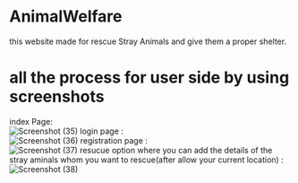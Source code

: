 # AnimalWelfare
this website made for rescue Stray Animals and give them a proper shelter.
# all the process for user side by using screenshots
index Page:<br>
![Screenshot (35)](https://github.com/sayan39/AnimalWelfare/assets/118959230/9cf9ee05-f12b-4ab1-a943-dc574cdd3ea3)
login page :<br>
![Screenshot (36)](https://github.com/sayan39/AnimalWelfare/assets/118959230/dd40c9b8-ca1e-459f-8cdf-3feee4e55a30)
registration page :<br>
![Screenshot (37)](https://github.com/sayan39/AnimalWelfare/assets/118959230/d15038a8-5a9f-413a-927f-ed2f6b043811)
resucue option where you can add the details of the stray aminals whom you want to rescue(after allow your current location) :<br>
![Screenshot (38)](https://github.com/sayan39/AnimalWelfare/assets/118959230/0992853b-c8c6-4daa-ba3e-63195559cbb5)
